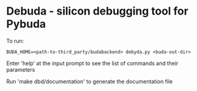 # Debuda - silicon debugging tool for Pybuda

To run:
```
BUDA_HOME=<path-to-third_party/budabackend> debyda.py <buda-out-dir>
```

Enter 'help' at the input prompt to see the list of commands and their parameters

Run 'make dbd/documentation' to generate the documentation file
